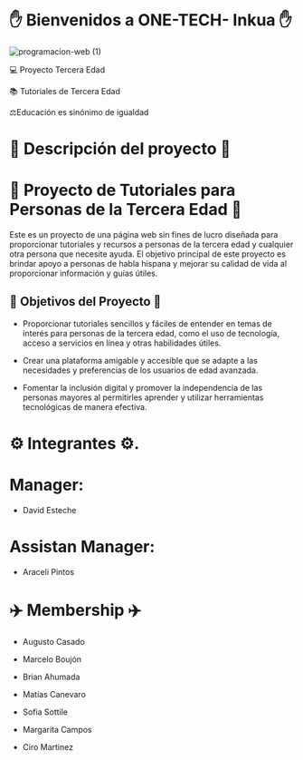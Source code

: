   # ✋ Bienvenidos a ONE-TECH- Inkua ✋
  
  ![programacion-web (1)](https://github.com/PROGRAMA-INKUA-2023/ONE-TECH/assets/110946400/bb0dc040-8faa-47c3-b8f8-089a0c517f12) 
  
  💻 Proyecto Tercera Edad 
  
  📚 Tutoriales de Tercera Edad
  
  ⚖️Educación es sinónimo de igualdad 
  
  # 📑 Descripción del proyecto 📑
  
# 📖 Proyecto de Tutoriales para Personas de la Tercera Edad 📖

Este es un proyecto de una página web sin fines de lucro diseñada para proporcionar tutoriales y recursos a personas de la tercera edad y cualquier otra persona que necesite ayuda. El objetivo principal de este proyecto es brindar apoyo a personas de habla hispana y mejorar su calidad de vida al proporcionar información y guías útiles.

## 🚀 Objetivos del Proyecto 🚀

- Proporcionar tutoriales sencillos y fáciles de entender en temas de interés para personas de la tercera edad, como el uso de tecnología, acceso a servicios en línea y otras
  habilidades útiles.

- Crear una plataforma amigable y accesible que se adapte a las necesidades y preferencias de los usuarios de edad avanzada.

- Fomentar la inclusión digital y promover la independencia de las personas mayores al permitirles aprender y utilizar herramientas tecnológicas de manera efectiva.

# ⚙️ Integrantes ⚙️.

# Manager: 
 - David Esteche

# Assistan Manager: 
- Araceli Pintos 
  
# ✈️ Membership ✈️ 

- Augusto Casado

- Marcelo Boujón

- Brian Ahumada

- Matías Canevaro

- Sofia Sottile
  
- Margarita Campos

- Ciro Martinez
